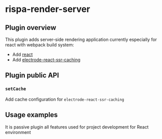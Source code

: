 # rispa-render-server

## Plugin overview

  This plugin adds server-side rendering application currently especially for react with webpack build system:
  * Add [react](https://github.com/facebook/react)
  * Add [electrode-react-ssr-caching](https://github.com/electrode-io/electrode-react-ssr-caching)

## Plugin public API

### `setCache`
  Add cache configuration for `electrode-react-ssr-caching`

## Usage examples 
  It is passive plugin all features used for project development for React environment
   

